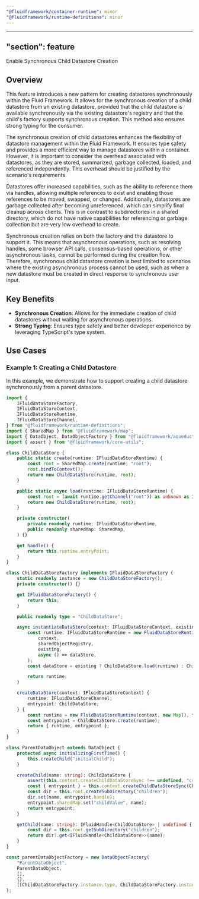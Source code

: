 ```yaml
---
"@fluidframework/container-runtime": minor
"@fluidframework/runtime-definitions": minor
---
```

---
"section": feature
---

Enable Synchronous Child Datastore Creation

## Overview

This feature introduces a new pattern for creating datastores synchronously within the Fluid Framework. It allows for the synchronous creation of a child datastore from an existing datastore, provided that the child datastore is available synchronously via the existing datastore's registry and that the child's factory supports synchronous creation. This method also ensures strong typing for the consumer.

The synchronous creation of child datastores enhances the flexibility of datastore management within the Fluid Framework. It ensures type safety and provides a more efficient way to manage datastores within a container. However, it is important to consider the overhead associated with datastores, as they are stored, summarized, garbage collected, loaded, and referenced independently. This overhead should be justified by the scenario's requirements.

Datastores offer increased capabilities, such as the ability to reference them via handles, allowing multiple references to exist and enabling those references to be moved, swapped, or changed. Additionally, datastores are garbage collected after becoming unreferenced, which can simplify final cleanup across clients. This is in contrast to subdirectories in a shared directory, which do not have native capabilities for referencing or garbage collection but are very low overhead to create.

Synchronous creation relies on both the factory and the datastore to support it. This means that asynchronous operations, such as resolving handles, some browser API calls, consensus-based operations, or other asynchronous tasks, cannot be performed during the creation flow. Therefore, synchronous child datastore creation is best limited to scenarios where the existing asynchronous process cannot be used, such as when a new datastore must be created in direct response to synchronous user input.

## Key Benefits

- **Synchronous Creation**: Allows for the immediate creation of child datastores without waiting for asynchronous operations.
- **Strong Typing**: Ensures type safety and better developer experience by leveraging TypeScript's type system.

## Use Cases

### Example 1: Creating a Child Datastore

In this example, we demonstrate how to support creating a child datastore synchronously from a parent datastore.

```typescript
import {
    IFluidDataStoreFactory,
    IFluidDataStoreContext,
    IFluidDataStoreRuntime,
    IFluidDataStoreChannel,
} from "@fluidframework/runtime-definitions";
import { SharedMap } from "@fluidframework/map";
import { DataObject, DataObjectFactory } from "@fluidframework/aqueduct";
import { assert } from "@fluidframework/core-utils";

class ChildDataStore {
    public static create(runtime: IFluidDataStoreRuntime) {
        const root = SharedMap.create(runtime, "root");
        root.bindToContext();
        return new ChildDataStore(runtime, root);
    }

    public static async load(runtime: IFluidDataStoreRuntime) {
        const root = (await runtime.getChannel("root")) as unknown as ISharedMap;
        return new ChildDataStore(runtime, root);
    }

    private constructor(
        private readonly runtime: IFluidDataStoreRuntime,
        public readonly sharedMap: SharedMap,
    ) {}

    get handle() {
        return this.runtime.entryPoint;
    }
}

class ChildDataStoreFactory implements IFluidDataStoreFactory {
    static readonly instance = new ChildDataStoreFactory();
    private constructor() {}

    get IFluidDataStoreFactory() {
        return this;
    }

    public readonly type = "ChildDataStore";

    async instantiateDataStore(context: IFluidDataStoreContext, existing: boolean) {
        const runtime: IFluidDataStoreRuntime = new FluidDataStoreRuntime(
            context,
            sharedObjectRegistry,
            existing,
            async () => dataStore,
        );
        const dataStore = existing ? ChildDataStore.load(runtime) : ChildDataStore.create(runtime);

        return runtime;
    }

    createDataStore(context: IFluidDataStoreContext) {
        runtime: IFluidDataStoreChannel;
        entrypoint: ChildDataStore;
    } {
        const runtime = new FluidDataStoreRuntime(context, new Map(), false, async () => entrypoint);
        const entrypoint = ChildDataStore.create(runtime);
        return { runtime, entrypoint };
    }
}

class ParentDataObject extends DataObject {
    protected async initializingFirstTime() {
        this.createChild("initialChild");
    }

    createChild(name: string): ChildDataStore {
        assert(this.context.createChildDataStoreSync !== undefined, "createChildDataStoreSync is not defined");
        const { entrypoint } = this.context.createChildDataStoreSync(ChildDataStoreFactory.instance);
        const dir = this.root.createSubDirectory("children");
        dir.set(name, entrypoint.handle);
        entrypoint.sharedMap.set("childValue", name);
        return entrypoint;
    }

    getChild(name: string): IFluidHandle<ChildDataStore> | undefined {
        const dir = this.root.getSubDirectory("children");
        return dir?.get<IFluidHandle<ChildDataStore>>(name);
    }
}

const parentDataObjectFactory = new DataObjectFactory(
    "ParentDataObject",
    ParentDataObject,
    [],
    {},
    [[ChildDataStoreFactory.instance.type, ChildDataStoreFactory.instance]],
);
```
